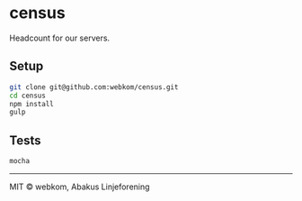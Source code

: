 # census
Headcount for our servers.

## Setup
```bash
git clone git@github.com:webkom/census.git
cd census
npm install
gulp
```

## Tests
```bash
mocha
```

--------
MIT © webkom, Abakus Linjeforening


